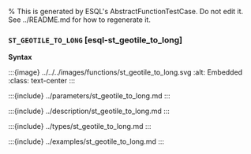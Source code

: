 % This is generated by ESQL's AbstractFunctionTestCase. Do not edit it. See ../README.md for how to regenerate it.

### `ST_GEOTILE_TO_LONG` [esql-st_geotile_to_long]

**Syntax**

:::{image} ../../../images/functions/st_geotile_to_long.svg
:alt: Embedded
:class: text-center
:::


:::{include} ../parameters/st_geotile_to_long.md
:::

:::{include} ../description/st_geotile_to_long.md
:::

:::{include} ../types/st_geotile_to_long.md
:::

:::{include} ../examples/st_geotile_to_long.md
:::
